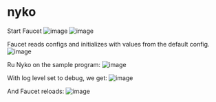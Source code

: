 # nyko

Start Faucet
![image](https://user-images.githubusercontent.com/306971/136625102-55f49714-c051-4c5a-a3ab-f97fb2bb4a82.png)
![image](https://user-images.githubusercontent.com/306971/136624895-cf251297-450a-4e16-a1e9-173872b09899.png)

Faucet reads configs and initializes with values from the default config.
![image](https://user-images.githubusercontent.com/306971/136625177-34e3b09f-276e-4809-97d0-640919acc724.png)

Ru Nyko on the sample program:
![image](https://user-images.githubusercontent.com/306971/136625323-ba032bb9-411a-4952-93f3-52dc8abd779f.png)

With log level set to debug, we get:
![image](https://user-images.githubusercontent.com/306971/136625447-c5f4ce0a-5f4c-459e-987f-36d57a403906.png)

And Faucet reloads:
![image](https://user-images.githubusercontent.com/306971/136625607-983c989e-dbb2-4f03-aa3d-2acdd1dfddbd.png)

